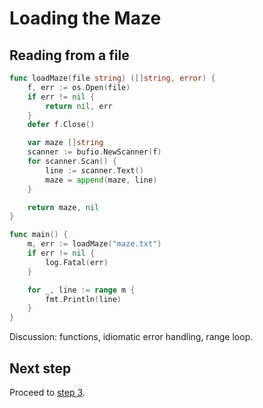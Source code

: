 # Loading the Maze

## Reading from a file

```go
func loadMaze(file string) ([]string, error) {
    f, err := os.Open(file)
    if err != nil {
        return nil, err
    }
    defer f.Close()

    var maze []string
    scanner := bufio.NewScanner(f)
    for scanner.Scan() {
        line := scanner.Text()
        maze = append(maze, line)
    }

    return maze, nil
}
```

```go
func main() {
	m, err := loadMaze("maze.txt")
	if err != nil {
		log.Fatal(err)
	}

	for _, line := range m {
		fmt.Println(line)
	}
}
```

Discussion: functions, idiomatic error handling, range loop.

## Next step

Proceed to [step 3](STEP3.md).
